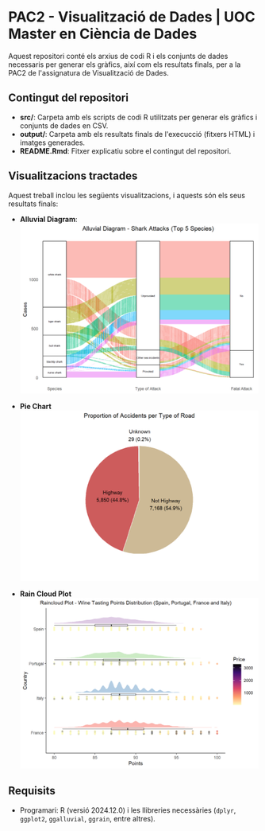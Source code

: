 # PAC2 - Visualització de Dades | UOC Master en Ciència de Dades

Aquest repositori conté els arxius de codi R i els conjunts de dades necessaris per generar els gràfics, així com els resultats finals, per a la PAC2 de l'assignatura de Visualització de Dades.

## Contingut del repositori
- **src/**: Carpeta amb els scripts de codi R utilitzats per generar els gràfics i conjunts de dades en CSV.
- **output/**: Carpeta amb els resultats finals de l'execucció (fitxers HTML) i imatges generades.
- **README.Rmd**: Fitxer explicatiu sobre el contingut del repositori.

## Visualitzacions tractades
Aquest treball inclou les següents visualitzacions, i aquests són els seus resultats finals:
- **Alluvial Diagram**:
![Resultats Finals](output/csvilaro_alluvial_diagram.png)

- **Pie Chart**
![Resultats Finals](output/csvilaro_pie_chart.png)

- **Rain Cloud Plot**
![Resultats Finals](output/csvilaro_raincloud_plot.png)

## Requisits
- Programari: R (versió 2024.12.0) i les llibreries necessàries (`dplyr`, `ggplot2`, `ggalluvial`, `ggrain`, entre altres).
